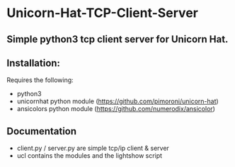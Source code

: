 # **Unicorn-Hat-TCP-Client-Server**

## Simple python3 tcp client server for Unicorn Hat. 

## Installation:

Requires the following:

- python3
- unicornhat python module (https://github.com/pimoroni/unicorn-hat)
- ansicolors python module (https://github.com/numerodix/ansicolor)

## Documentation

- client.py / server.py are simple tcp/ip client & server
- ucl contains the modules and the lightshow script

